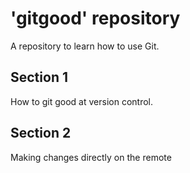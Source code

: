 # 'gitgood' repository

A repository to learn how to use Git.

## Section 1

How to git good at version control.

## Section 2

Making changes directly on the remote
